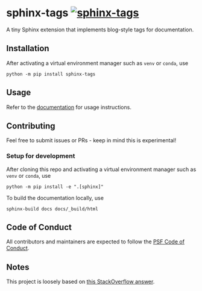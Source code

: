 # sphinx-tags [![sphinx-tags](https://circleci.com/gh/melissawm/sphinx-tags.svg?style=svg)](https://circleci.com/gh/melissawm/sphinx-tags)

A tiny Sphinx extension that implements blog-style tags for documentation.

## Installation

After activating a virtual environment manager such as `venv` or `conda`, use

```
python -m pip install sphinx-tags
```

## Usage

Refer to the [documentation](https://sphinx-tags.readthedocs.io/en/latest/) for usage instructions.

## Contributing

Feel free to submit issues or PRs - keep in mind this is experimental!

### Setup for development

After cloning this repo and activating a virtual environment manager such as
`venv` or `conda`, use

```
python -m pip install -e ".[sphinx]"
```

To build the documentation locally, use

```
sphinx-build docs docs/_build/html
```

## Code of Conduct

All contributors and maintainers are expected to follow the
[PSF Code of Conduct](https://github.com/psf/community-code-of-conduct).

## Notes

This project is loosely based on [this StackOverflow answer](https://stackoverflow.com/questions/18146107/how-to-add-blog-style-tags-in-restructuredtext-with-sphinx).
